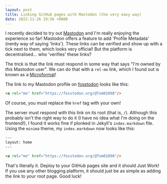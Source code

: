 ```yaml
---
layout: post
title: Linking GitHub pages with Mastodon (the very easy way)
date: 2022-11-26 19:56 +0000
---
```

I recently decided to try out [Mastodon](https://joinmastodon.org/) and I'm really enjoying the experience so far! Mastodon offers a feature to add 'Profile Metadata' (nerdy way of saying 'links'). These links can be verified and show up with a tick next to them, which looks very official! But the platform is decentralised... who 'verifies' these links?

The trick is that the link must respond in some way that says "I'm owned by *this* Mastodon user". We can do that with a `rel-me` link, which I found out is known as a [Microformat](https://microformats.org/wiki/what-are-microformats)!

The link to my Mastodon profile on [fosstodon](https://fosstodon.org/) looks like this:

```html
<a rel="me" href="https://fosstodon.org/@Tom01098"/>
```

Of course, you must replace the `href` tag with your own!

The server must respond with this link on its root (that is, `/`). Although this probably isn't the right way to do it (I have no idea what I'm doing on the frontend!), I found it works fine if plonked in Jekyll's `index.markdown` file. Using the `minima` theme, my `index.markdown` now looks like this:

```html
---
layout: home
---

<a rel="me" href="https://fosstodon.org/@Tom01098"/>
```

That's literally it. Deploy to your GitHub pages site and it should Just Work! If you use any other blogging platform, it should just be as simple as adding the link to your root page. Good luck!
